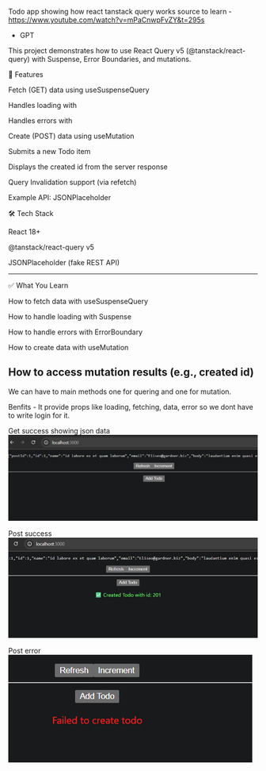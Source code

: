 Todo app showing how react tanstack query works
source to learn - https://www.youtube.com/watch?v=mPaCnwpFvZY&t=295s
+ GPT

This project demonstrates how to use React Query v5 (@tanstack/react-query) with Suspense, Error Boundaries, and mutations.

🚀 Features

Fetch (GET) data using useSuspenseQuery

Handles loading with <Suspense fallback={...}>

Handles errors with <ErrorBoundary>

Create (POST) data using useMutation

Submits a new Todo item

Displays the created id from the server response

Query Invalidation support (via refetch)

Example API: JSONPlaceholder

🛠️ Tech Stack

React 18+

@tanstack/react-query v5

JSONPlaceholder (fake REST API)

---
✅ What You Learn

How to fetch data with useSuspenseQuery

How to handle loading with Suspense

How to handle errors with ErrorBoundary

How to create data with useMutation

How to access mutation results (e.g., created id)
---


We can have to main methods one for quering and one for mutation.

Benfits - It provide props like loading, fetching, data, error so we dont have to write login for it.   

Get success showing json data
![alt text](image-2.png)

Post success
![alt text](image-1.png)

Post error
![alt text](image.png)